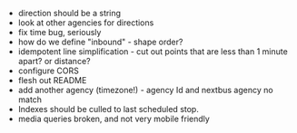 * direction should be a string
* look at other agencies for directions
* fix time bug, seriously
* how do we define "inbound" - shape order?
* idempotent line simplification - cut out points that are less than 1 minute apart? or distance?
* configure CORS
* flesh out README
* add another agency (timezone!) - agency Id and nextbus agency no match
* Indexes should be culled to last scheduled stop.
* media queries broken, and not very mobile friendly
